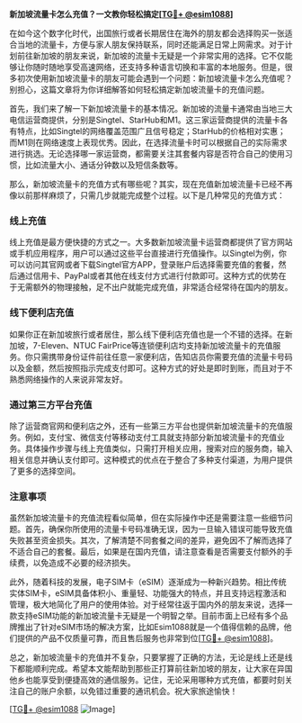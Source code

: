 **新加坡流量卡怎么充值？一文教你轻松搞定[[TG💪+ @esim1088](https://t.me/s/esim1088)]**

在如今这个数字化时代，出国旅行或者长期居住在海外的朋友都会选择购买一张适合当地的流量卡，方便与家人朋友保持联系，同时还能满足日常上网需求。对于计划前往新加坡的朋友来说，新加坡的流量卡无疑是一个非常实用的选择。它不仅能够让你随时随地享受高速网络，还支持多种语言切换和丰富的本地服务。但是，很多初次使用新加坡流量卡的朋友可能会遇到一个问题：新加坡流量卡怎么充值呢？别担心，这篇文章将为你详细解答如何轻松搞定新加坡流量卡的充值问题。

首先，我们来了解一下新加坡流量卡的基本情况。新加坡的流量卡通常由当地三大电信运营商提供，分别是Singtel、StarHub和M1。这三家运营商提供的流量卡各有特点，比如Singtel的网络覆盖范围广且信号稳定；StarHub的价格相对实惠；而M1则在网络速度上表现优秀。因此，在选择流量卡时可以根据自己的实际需求进行挑选。无论选择哪一家运营商，都需要关注其套餐内容是否符合自己的使用习惯，比如流量大小、通话分钟数以及短信条数等。

那么，新加坡流量卡的充值方式有哪些呢？其实，现在充值新加坡流量卡已经不再像以前那样麻烦了，只需几步就能完成整个过程。以下是几种常见的充值方式：

### **线上充值**
线上充值是最方便快捷的方式之一。大多数新加坡流量卡运营商都提供了官方网站或手机应用程序，用户可以通过这些平台直接进行充值操作。以Singtel为例，你可以访问其官网或者下载Singtel官方APP，登录账户后选择需要充值的套餐，然后通过信用卡、PayPal或者其他在线支付方式进行付款即可。这种方式的优势在于无需额外的物理接触，足不出户就能完成充值，非常适合经常待在国内的朋友。

### **线下便利店充值**
如果你正在新加坡旅行或者居住，那么线下便利店充值也是一个不错的选择。在新加坡，7-Eleven、NTUC FairPrice等连锁便利店均支持新加坡流量卡的充值服务。你只需携带身份证件前往任意一家便利店，告知店员你需要充值的流量卡号码以及金额，然后按照指示完成支付即可。这种方式的好处是即时到账，而且对于不熟悉网络操作的人来说非常友好。

### **通过第三方平台充值**
除了运营商官网和便利店之外，还有一些第三方平台也提供新加坡流量卡的充值服务。例如，支付宝、微信支付等移动支付工具就支持部分新加坡流量卡的充值业务。具体操作步骤与线上充值类似，只需打开相关应用，搜索对应的服务商，输入相关信息并确认支付即可。这种模式的优点在于整合了多种支付渠道，为用户提供了更多的选择空间。

### **注意事项**
虽然新加坡流量卡的充值流程看似简单，但在实际操作中还是需要注意一些细节问题。首先，确保你所使用的流量卡号码准确无误，因为一旦输入错误可能导致充值失败甚至资金损失。其次，了解清楚不同套餐之间的差异，避免因不了解而选择了不适合自己的套餐。最后，如果是在国内充值，请注意查看是否需要支付额外的手续费，以免造成不必要的经济损失。

此外，随着科技的发展，电子SIM卡（eSIM）逐渐成为一种新兴趋势。相比传统实体SIM卡，eSIM具备体积小、重量轻、功能强大的特点，并且支持远程激活和管理，极大地简化了用户的使用体验。对于经常往返于国内外的朋友来说，选择一款支持eSIM功能的新加坡流量卡无疑是一个明智之举。目前市面上已经有多个品牌推出了针对eSIM市场的解决方案，比如Esim1088就是一个值得信赖的品牌，他们提供的产品不仅质量可靠，而且售后服务也非常到位[[TG💪+ @esim1088](https://t.me/s/esim1088)]。

总之，新加坡流量卡的充值并不复杂，只要掌握了正确的方法，无论是线上还是线下都能顺利完成。希望本文能帮助到那些正打算前往新加坡的朋友，让大家在异国他乡也能享受到便捷高效的通信服务。记住，无论采用哪种方式充值，都要时刻关注自己的账户余额，以免错过重要的通讯机会。祝大家旅途愉快！

[[TG💪+ @esim1088](https://t.me/s/esim1088) ![Image](https://i.postimg.cc/4NQfJmqS/Snipaste-2025-05-13-00-14-12.png)]